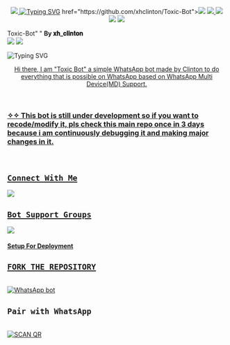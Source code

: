 <p align="center">
<a href="https://telegra.ph/file/3fc1e4f4ea4e38b83f654.jpg"><img src="https://telegra.ph/file/3fc1e4f4ea4e38b83f654.jpg"</a>
<a href="https://git.io/typing-svg"><img src="https://readme-typing-svg.herokuapp.com?font=Orbitron&size=28&duration=3000&pause=1000&color=964B00&width=456&lines=Toxic+WABOT+MD;CREATED+BY+𝐱𝐡_𝐜𝐥𝐢𝐧𝐭𝐨𝐧" alt="Typing SVG" /></a>
 href="https://github.com/xhclinton/Toxic-Bot"><img src="https://img.shields.io/github/watchers/xhclintohn/Toxic-Bot.svg"</a>
<a href="https://github.com/xhclinton/Toxic-Bot"><img src="https://img.shields.io/github/stars/xhclintohn/Toxic-Bot.svg"</a>
<a href="https://github.com/xhclintohn/Toxic-Bot"><img src="https://img.shields.io/github/forks/xhclintohn/Toxic-Bot.svg"</a>
<a href="https://github.com/xhclintohn/Toxic-Bot"><img src="https://img.shields.io/github/repo-size/xhclintohn/Toxic-Bot.svg"></a>
<img src="https://raw.githubusercontent.com/andreasbm/readme/master/assets/lines/colored.png"/>



<summary>Toxic-Bot" " <b>By 𝐱𝐡_𝐜𝐥𝐢𝐧𝐭𝐨𝐧</b></summary>
<a href="http://wa.me/254735342808"><img src="https://img.shields.io/badge/Whatsapp-30302f?style=flat&logo=whatsapp"></a>
<a href="http://www.instagram.com/mr.xh_clusive"><img src="https://img.shields.io/badge/Instagram-30302f?style=flat&logo=instagram"></a>




<img src="https://readme-typing-svg.demolab.com?font=Impact&size=50&pause=1000&color=000000&center=true&width=910&height=100&lines=THIS IS+Toxic-AI ;MULTI+DEVICE+WHATSAPP+BOT;CREATED+BY+THE TEAM Toxic ;PUBLIC+RELESED+DATE;2023/08/21;." alt="Typing SVG" /></a>
  </p>
  <p align="center"> 
  <a href="https://github.com/xhclintohn/Toxic-Bot/stargazers">
    

<p align="center"> 
  Hi there, I am "Toxic Bot" a simple WhatsApp bot made by Clinton to do everything that is possible on WhatsApp based on WhatsApp Multi Device(MD) Support.
</p>
</br>

### ✧✧ This bot is still under development so if you want to recode/modify it, pls check this main repo once in 3 days because i am continuously debugging it and making major changes in it.
</br>

## ```Connect With Me```

<p align="center">

<a href="https://api.whatsapp.com/send?phone=254735342808&text=𝘩𝘦𝘭𝘭𝘰+Clinton"><img src="https://img.shields.io/badge/Contact dev Clinton-25D366?style=for-the-badge&logo=whatsapp&logoColor=white" />

</p>



## ``Bot Support Groups``
<p align="center">

<a href="https://chat.whatsapp.com/FA021PHVLb3AUNwuIDbN0B"><img src="https://img.shields.io/badge/Join support group-25D366?style=for-the-badge&logo=whatsapp&logoColor=white" />

</p>


#### Setup For Deployment 

## ```FORK THE REPOSITORY```
   <br>
<a href="https://github.com/xhclintohn/Whatsapp-Bot/fork"><img title="WhatsApp bot" src="https://img.shields.io/badge/FORK TOXIC-1-h?color=black&style=for-the-badge&logo=stackshare"></a>


## ```Pair with WhatsApp```
<br>
<a href='https://replit.com/@xhclinton/Toxic-Pairing-v1' target="_blank"><img alt='SCAN QR' src='https://img.shields.io/badge/Scan qr--100000?style=for-the-badge&logo=scan&logoColor=white&labelColor=black&color=orange'/></a>

  
  
